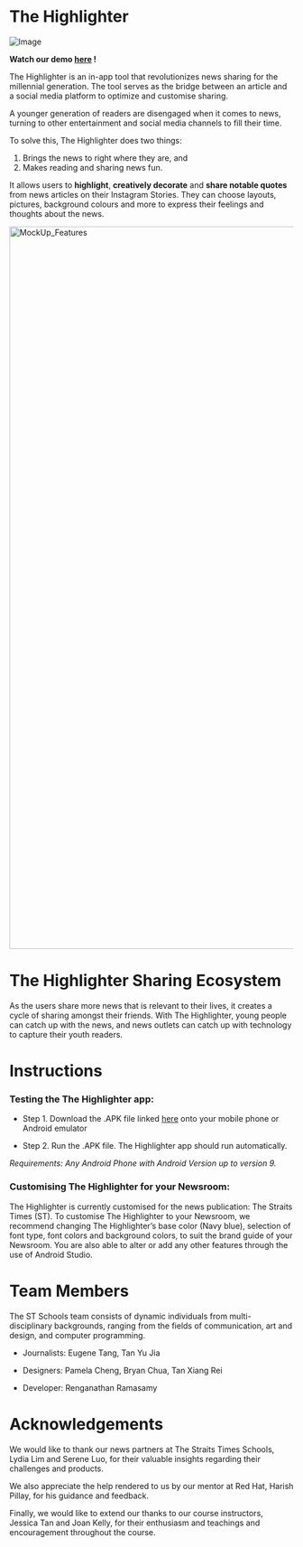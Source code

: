# The Highlighter
![Image](https://user-images.githubusercontent.com/58365404/80386698-534c9f80-88da-11ea-8df2-cec7bf4d80ae.jpeg)

**Watch our demo [here](https://youtu.be/xKW8EIdNf3o) !**

The Highlighter is an in-app tool that revolutionizes news sharing for the millennial generation. The tool serves as the bridge between an article and a social media platform to optimize and customise sharing. 

A younger generation of readers are disengaged when it comes to news, turning to other entertainment and social media channels to fill their time. 

To solve this, The Highlighter does two things: 
1) Brings the news to right where they are, and 
2) Makes reading and sharing news fun. 

It allows users to **highlight**, **creatively decorate** and **share notable quotes** from news articles on their Instagram Stories. They can choose layouts, pictures, background colours and more to express their feelings and thoughts about the news.

<img width="1280" alt="MockUp_Features" src="https://user-images.githubusercontent.com/58365404/80775687-f596ac80-8b92-11ea-8d6a-768b4d0a6bda.png">


# The Highlighter Sharing Ecosystem 
As the users share more news that is relevant to their lives, it creates a cycle of sharing amongst their friends. With The Highlighter, young people can catch up with the news, and news outlets can catch up with technology to capture their youth readers.

# Instructions

### Testing the The Highlighter app:

- Step 1. Download the .APK file linked [here](https://www.dropbox.com/s/50clxjwkxwnxyi2/Highlighter%20App.apk?dl=0) onto your mobile phone or Android emulator 

- Step 2. Run the .APK file. The Highlighter app should run automatically. 

_Requirements: Any Android Phone with Android Version up to version 9._

### Customising The Highlighter for your Newsroom:

The Highlighter is currently customised for the news publication: The Straits Times (ST). To customise The Highlighter to your Newsroom, we recommend changing The Highlighter’s base color (Navy blue), selection of font type, font colors and background colors, to suit the brand guide of your Newsroom. You are also able to alter or add any other features through the use of Android Studio. 

# Team Members 
The ST Schools team consists of dynamic individuals from multi-disciplinary backgrounds, ranging from the fields of communication, art and design, and computer programming.

- Journalists: Eugene Tang, Tan Yu Jia

- Designers: Pamela Cheng, Bryan Chua, Tan Xiang Rei

- Developer: Renganathan Ramasamy

# Acknowledgements 
We would like to thank our news partners at The Straits Times Schools, Lydia Lim and Serene Luo, for their valuable insights regarding their challenges and products. 

We also appreciate the help rendered to us by our mentor at Red Hat, Harish Pillay, for his guidance and feedback. 

Finally, we would like to extend our thanks to our course instructors, Jessica Tan and Joan Kelly, for their enthusiasm and teachings and encouragement throughout the course. 

